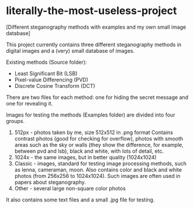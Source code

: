 # literally-the-most-useless-project
[Different steganography methods with examples and my own small image database]

This project currently contains three different steganography methods in digital images and a (very) small database of images.

Existing methods (Source folder):
- Least Significant Bit      (LSB)
- Pixel-value Differencing   (PVD)
- Discrete Cosine Transform  (DCT)

There are two files for each method: one for hiding the secret message and one for revealing it.


Images for testing the methods (Examples folder) are divided into four groups. 
1. 512px - photos taken by me, size 512x512 in .png format
Contains contrast photos (good for checking for overflow), photos with smooth areas such as the sky or walls 
(they show the difference, for example, between pvd and lsb), black and white, with lots of detail, etc.
2. 1024x - the same images, but in better quality (1024x1024)
3. Classic - images, standard for testing image processing methods, such as lenna, cameraman, moon.
Also contains color and black and white photos (from 256x256 to 1024x1024). 
Such images are often used in papers about steganography.
4. Other - several large non-square color photos

It also contains some text files and a small .jpg file for testing.
